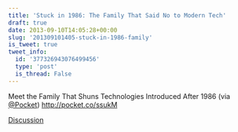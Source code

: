 ```yaml
---
title: 'Stuck in 1986: The Family That Said No to Modern Tech'
draft: true
date: 2013-09-10T14:05:28+00:00
slug: '201309101405-stuck-in-1986-family'
is_tweet: true
tweet_info:
  id: '377326943076499456'
  type: 'post'
  is_thread: False
---
```




Meet the Family That Shuns Technologies Introduced After 1986 (via [@Pocket](https://x.com/Pocket)) <http://pocket.co/ssukM>

[Discussion](https://x.com/sytelus/status/377326943076499456)
